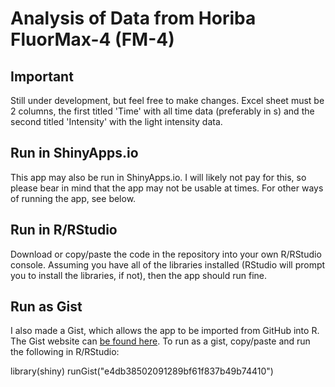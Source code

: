# Analysis of Data from Horiba FluorMax-4 (FM-4)

## Important
Still under development, but feel free to make changes. Excel sheet must be 2 columns, the first titled 'Time' with all time data (preferably in s) and the second titled 'Intensity' with the light intensity data.


## Run in ShinyApps.io
This app may also be run in ShinyApps.io. I will likely not pay for this, so please bear in mind that the app may not be usable at times. For other ways of running the app, see below.

## Run in R/RStudio
Download or copy/paste the code in the repository into your own R/RStudio console. Assuming you have all of the libraries installed (RStudio will prompt you to install the libraries, if not), then the app should run fine.

## Run as Gist

I also made a Gist, which allows the app to be imported from GitHub into R. The Gist website can [be found here](https://gist.github.com/stdecker/e4db38502091289bf61f837b49b74410). To run as a gist, copy/paste and run the following in R/RStudio:

library(shiny)
runGist("e4db38502091289bf61f837b49b74410")
